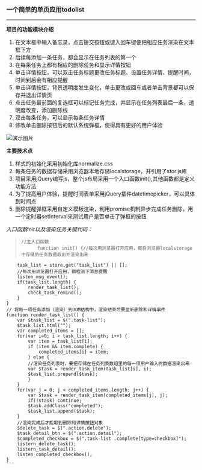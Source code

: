 ### 一个简单的单页应用todolist
--------------------------------------------------------
**项目的功能模块介绍**

1. 在文本框中输入备忘录，点击提交按钮或键入回车键便把相应任务渲染在文本框下方
2. 后续每添加一条任务，都会显示在任务列表的第一个
3. 在每条任务上都有相应的删除任务和显示详情按钮
4. 单击详情按钮，可以双击任务标题更改任务标题、设置任务详情、提醒时间，时间到后会有相应提醒
5. 单击详情按钮，背景透明度发生变化，单击更改或回车或者单击背景都可以保存并退出详情页
6. 点击任务最前面的复选框可以标记任务完成，并显示在任务列表最后一条，透明度改变，添加删除线
7. 双击每条任务，可以显示每条任务详情
8. 修改单击删除按钮后的默认系统弹框，使得具有更好的用户体验

![演示图片](http://ww3.sinaimg.cn/large/0060lm7Tly1fm52vxkc8eg30if0eln5m.gif
)

**主要技术点**

1. 样式的初始化采用初始化库normalize.css
2. 每条任务的数据存储采用浏览器本地存储localstorage，并引用了stor.js库
3. 项目采用jQuery编写js，整个js布局采用一个入口函数init(),其他函数都是定义功能方法
4. 为了提高用户体验，提醒时间表单采用jQuery插件datetimepicker，可以具体到时间点
5. 删除提醒弹框采用自定义模板渲染，利用promise机制异步完成任务删除，用一个定时器setInterval来测试用户是否单击了弹框的按钮

*入口函数init以及渲染任务关键代码：*
> ```
> //主入口函数
>       function init() {//每次用浏览器打开应用，都将浏览器localstorage中存储的任务数据取出并渲染出来
        task_list = store.get("task_list") || [];
        //每次用浏览器打开应用，都检测下消息提醒
        listen_msg_event();
        if(task_list.length) {
            render_task_list();
            check_task_remind();
        }
    }
    // 将每一项任务添加（渲染）到DOM结构中，渲染结束后要监听删除和详情事件
    function render_task_list() {
        var $task_list = $(".task-list");
        $task_list.html("");
        var completed_items = [];
        for(var i=0; i < task_list.length; i++) {
            var item = task_list[i];
            if (item && item.complete) {
                completed_items[i] = item;
            } else {
            //渲染任务列表时，要把存储在任务列表数组里的每一项用户输入的数据渲染出来
            var $task = render_task_item(task_list[i], i);
            $task_list.prepend($task);
            }
        }
        for(var j = 0; j < completed_items.length; j++) {
            var $task = render_task_item(completed_items[j], j);
            if(!$task) continue;
            $task.addClass("completed");
            $task_list.append($task);
        }
        //渲染完成后才能取到删除和详情按钮对象
        $delete_task = $(".action.delete");
        $task_detail_btn = $(".action.detail");
        $completed_checkbox = $(".task-list .complete[type=checkbox]");
        listern_delete_task();
        listern_task_detail();
        listen_completed_checkbox();
    }
    ```


